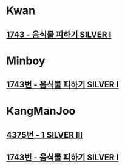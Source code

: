 # Kwan
## [1743 - 음식물 피하기 SILVER I](https://www.acmicpc.net/problem/1743)

# Minboy
## [1743번 - 음식물 피하기 SILVER I](https://www.acmicpc.net/problem/1743)

# KangManJoo
## [4375번 - 1 SILVER III](https://www.acmicpc.net/problem/4375)
## [1743번 - 음식물 피하기 SILVER I](https://www.acmicpc.net/problem/1743)
